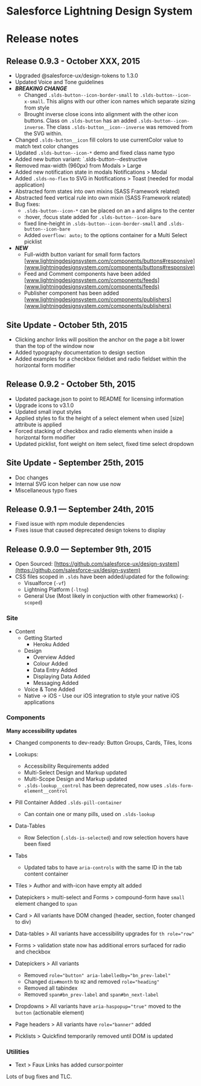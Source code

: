 # Salesforce Lightning Design System
# Release notes

## Release 0.9.3 - October XXX, 2015

- Upgraded @salesforce-ux/design-tokens to 1.3.0
- Updated Voice and Tone guidelines
- ***BREAKING CHANGE***
  - Changed `.slds-button--icon-border-small` to `.slds-button--icon-x-small`. This aligns with our other icon names which separate sizing from style
  - Brought inverse close icons into alignment with the other icon buttons. Class on `.slds-button` has an added `.slds-button--icon-inverse`. The class `.slds-button__icon--inverse` was removed from the SVG within.
- Changed `.slds-button__icon` fill colors to use currentColor value to match text color changes
- Updated `.slds-button--icon-*` demo and fixed class name typo
- Added new button variant: `.slds-button--destructive
- Removed max-width (960px) from Modals > Large
- Added new notification state in modals Notifications > Modal
- Added `.slds-no-flex` to SVG in Notifications > Toast (needed for modal application)
- Abstracted form states into own mixins (SASS Framework related)
- Abstracted feed vertical rule into own mixin (SASS Framework related)
- Bug fixes:
  - `.slds-button--icon-*` can be placed on an `a` and aligns to the center
  - :hover, :focus state added for `.slds-button--icon-bare`
  - fixed line-height in `.slds-button--icon-border-small` and `.slds-button--icon-bare`
  - Added `overflow: auto;` to the options container for a Multi Select picklist
- ***NEW***
  - Full-width button variant for small form factors [www.lightningdesignsystem.com/components/buttons#responsive](www.lightningdesignsystem.com/components/buttons#responsive)
  - Feed and Comment components have been added [www.lightningdesignsystem.com/components/feeds](www.lightningdesignsystem.com/components/feeds)
  - Publisher component has been added [www.lightningdesignsystem.com/components/publishers](www.lightningdesignsystem.com/components/publishers)

## Site Update - October 5th, 2015

- Clicking anchor links will position the anchor on the page a bit lower than the top of the window now
- Added typography documentation to design section
- Added examples for a checkbox fieldset and radio fieldset within the horizontal form modifier

## Release 0.9.2 - October 5th, 2015

- Updated package.json to point to README for licensing information
- Upgrade icons to v3.1.0
- Updated small input styles
- Applied styles to fix the height of a select element when used [size] attribute is applied
- Forced stacking of checkbox and radio elements when inside a horizontal form modifier
- Updated picklist, font weight on item select, fixed time select dropdown

## Site Update - September 25th, 2015

- Doc changes
- Internal SVG icon helper can now use <use xlinkHref> now
- Miscellaneous typo fixes

## Release 0.9.1 — September 24th, 2015

- Fixed issue with npm module dependencies
- Fixes issue that caused deprecated design tokens to display

## Release 0.9.0 — September 9th, 2015

- Open Sourced: [https://github.com/salesforce-ux/design-system](https://github.com/salesforce-ux/design-system)
- CSS files scoped in `.slds` have been added/updated for the following:
  - Visualforce (`-vf`)
  - Lightning Platform (`-ltng`)
  - General Use (Most likely in conjuction with other frameworks) (`-scoped`)

### Site

- Content
  - Getting Started
    - Heroku Added
  - Design
    - Overview Added
    - Colour Added
    - Data Entry Added
    - Displaying Data Added
    - Messaging Added
  - Voice & Tone Added
  - Native -> iOS - Use our iOS integration to style your native iOS applications

### Components
**Many accessibility updates**

- Changed components to dev-ready: Button Groups, Cards, Tiles, Icons

- Lookups:
  - Accessibility Requirements added
  - Multi-Select Design and Markup updated
  - Multi-Scope Design and Markup updated
  - `.slds-lookup__control` has been deprecated, now uses `.slds-form-element__control`
- Pill Container Added `.slds-pill-container`
  - Can contain one or many pills, used on `.slds-lookup`
- Data-Tables
  - Row Selection (`.slds-is-selected`) and row selection hovers have been fixed
- Tabs
  - Updated tabs to have `aria-controls` with the same ID in the tab content container
- Tiles > Author and with-icon have empty alt added
- Datepickers > multi-select and Forms > compound-form have `small` element changed to `span`
- Card > All variants have DOM changed (header, section, footer changed to div)
- Data-tables > All variants have accessibility upgrades for `th role="row"`
- Forms > validation state now has additional errors surfaced for radio and checkbox
- Datepickers > All variants
  - Removed `role="button" aria-labelledby="bn_prev-label"`
  - Changed `div#month` to `H2` and removed `role="heading"`
  - Removed all tabindex
  - Removed `span#bn_prev-label` and `span#bn_next-label`
- Dropdowns > All variants have `aria-haspopup="true"` moved to the `button` (actionable element)
- Page headers > All variants have `role="banner"` added
- Picklists > Quickfind temporarily removed until DOM is updated

### Utilities
- Text > Faux Links has added cursor:pointer

Lots of bug fixes and TLC.

